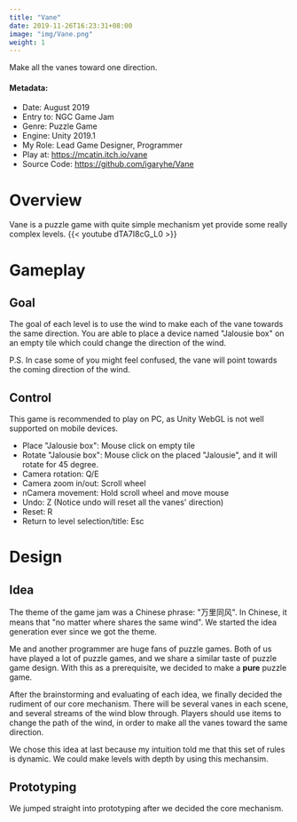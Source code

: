 ```yaml
---
title: "Vane"
date: 2019-11-26T16:23:31+08:00
image: "img/Vane.png"
weight: 1
---
```


Make all the vanes toward one direction.
<!--more-->
#### Metadata:
- Date: August 2019
- Entry to: NGC Game Jam
- Genre: Puzzle Game
- Engine: Unity 2019.1
- My Role: Lead Game Designer, Programmer
- Play at: https://mcatin.itch.io/vane
- Source Code: https://github.com/igaryhe/Vane

# Overview
Vane is a puzzle game with quite simple mechanism yet provide some really complex levels.
{{< youtube dTA7I8cG_L0 >}}

# Gameplay

## Goal
The goal of each level is to use the wind to make each of the vane towards the same direction. You are able to place a device named "Jalousie box" on an empty tile which could change the direction of the wind.

P.S. In case some of you might feel confused, the vane will point towards the coming direction of the wind.

## Control
This game is recommended to play on PC, as Unity WebGL is not well supported on mobile devices.

- Place "Jalousie box": Mouse click on empty tile
- Rotate "Jalousie box": Mouse click on the placed "Jalousie", and it will rotate for 45 degree.
- Camera rotation: Q/E
- Camera zoom in/out: Scroll wheel
- nCamera movement: Hold scroll wheel and move mouse
- Undo: Z (Notice undo will reset all the vanes' direction)
- Reset: R
- Return to level selection/title: Esc

# Design

## Idea
The theme of the game jam was a Chinese phrase: "万里同风". In Chinese, it means that "no matter where shares the same wind". We started the idea generation ever since we got the theme.

Me and another programmer are huge fans of puzzle games. Both of us have played a lot of puzzle games, and we share a similar taste of puzzle game design. With this as a prerequisite, we decided to make a **pure** puzzle game.

After the brainstorming and evaluating of each idea, we finally decided the rudiment of our core mechanism. There will be several vanes in each scene, and several streams of the wind blow through. Players should use items to change the path of the wind, in order to make all the vanes toward the same direction.

We chose this idea at last because my intuition told me that this set of rules is dynamic. We could make levels with depth by using this mechansim.

## Prototyping
We jumped straight into prototyping after we decided the core mechanism.
